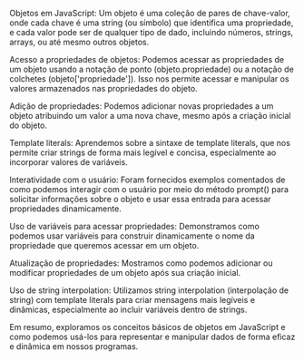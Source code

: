 Objetos em JavaScript: Um objeto é uma coleção de pares de chave-valor, onde cada chave é uma string (ou símbolo) que identifica uma propriedade, e cada valor pode ser de qualquer tipo de dado, incluindo números, strings, arrays, ou até mesmo outros objetos.

Acesso a propriedades de objetos: Podemos acessar as propriedades de um objeto usando a notação de ponto (objeto.propriedade) ou a notação de colchetes (objeto['propriedade']). Isso nos permite acessar e manipular os valores armazenados nas propriedades do objeto.

Adição de propriedades: Podemos adicionar novas propriedades a um objeto atribuindo um valor a uma nova chave, mesmo após a criação inicial do objeto.

Template literals: Aprendemos sobre a sintaxe de template literals, que nos permite criar strings de forma mais legível e concisa, especialmente ao incorporar valores de variáveis.

Interatividade com o usuário: Foram fornecidos exemplos comentados de como podemos interagir com o usuário por meio do método prompt() para solicitar informações sobre o objeto e usar essa entrada para acessar propriedades dinamicamente.

Uso de variáveis para acessar propriedades: Demonstramos como podemos usar variáveis para construir dinamicamente o nome da propriedade que queremos acessar em um objeto.

Atualização de propriedades: Mostramos como podemos adicionar ou modificar propriedades de um objeto após sua criação inicial.

Uso de string interpolation: Utilizamos string interpolation (interpolação de string) com template literals para criar mensagens mais legíveis e dinâmicas, especialmente ao incluir variáveis dentro de strings.

Em resumo, exploramos os conceitos básicos de objetos em JavaScript e como podemos usá-los para representar e manipular dados de forma eficaz e dinâmica em nossos programas.